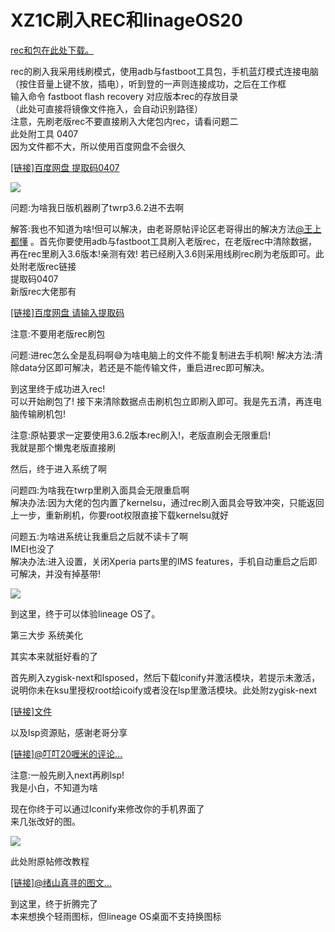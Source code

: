 # XZ1C刷入REC和linageOS20  


[rec和包在此处下载。](https://www.coolapk.com/feed/39860835?shareKey=YzNkZDEwMzRkY2E2NjU4YmQ4N2M~&shareUid=2386998&shareFrom=com.coolapk.market_13.4.1)

rec的刷入我采用线刷模式，使用adb与fastboot工具包，手机蓝灯模式连接电脑（按住音量上键不放，插电），听到登的一声则连接成功，之后在工作框  
输入命令 fastboot flash recovery 对应版本rec的存放目录  
（此处可直接将镜像文件拖入，会自动识别路径）  
注意，先刷老版rec不要直接刷入大佬包内rec，请看问题二  
此处附工具 0407  
因为文件都不大，所以使用百度网盘不会很久

[[链接]百度网盘 提取码0407](https://pan.baidu.com/s/1aOanbjEqI_K6W9zVe41Tyg)

![](https://p3-juejin.byteimg.com/tos-cn-i-k3u1fbpfcp/f91397fa00be46cba48ccc73085d10fb~tplv-k3u1fbpfcp-jj-mark:0:0:0:0:q75.image#?w=720&h=404&s=19009&e=jpg&b=070707)

  
问题:为啥我日版机器刷了twrp3.6.2进不去啊  
  
解答:我也不知道为啥!但可以解决，由老哥原帖评论区老哥得出的解决方法[@王上都懂](https://www.coolapk.com/u/%E7%8E%8B%E4%B8%8A%E9%83%BD%E6%87%82) 。首先你要使用adb与fastboot工具刷入老版rec，在老版rec中清除数据，再在rec里刷入3.6版本!亲测有效!
若已经刷入3.6则采用线刷rec刷为老版即可。此处附老版rec链接   
 提取码0407  
 新版rec大佬那有

[[链接]百度网盘 请输入提取码](https://pan.baidu.com/s/1LMXavWFz0pRVWm9nkUMZeQ)

注意:不要用老版rec刷包  
  
问题:进rec怎么全是乱码啊😅为啥电脑上的文件不能复制进去手机啊! 
解决方法:清除data分区即可解决，若还是不能传输文件，重启进rec即可解决。  
  
到这里终于成功进入rec!  
可以开始刷包了!
接下来清除数据点击刷机包立即刷入即可。我是先五清，再连电脑传输刷机包!
  
注意:原帖要求一定要使用3.6.2版本rec刷入!，老版直刷会无限重启!  
我就是那个懒鬼老版直接刷   
  
然后，终于进入系统了啊  
  
问题四:为啥我在twrp里刷入面具会无限重启啊  
解决办法:因为大佬的包内置了kernelsu，通过rec刷入面具会导致冲突，只能返回上一步，重新刷机，你要root权限直接下载kernelsu就好
  
问题五:为啥进系统让我重启之后就不读卡了啊  
IMEI也没了  
解决办法:进入设置，关闭Xperia parts里的IMS features，手机自动重启之后即可解决，并没有掉基带!  

![](https://p3-juejin.byteimg.com/tos-cn-i-k3u1fbpfcp/07f2713ef43d452b8568137dd30a58a3~tplv-k3u1fbpfcp-jj-mark:0:0:0:0:q75.image#?w=720&h=960&s=86435&e=jpg&b=adb8c2)

到这里，终于可以体验lineage OS了。  
  
第三大步 系统美化  

其实本来就挺好看的了  
  
首先刷入zygisk-next和lsposed，然后下载lconify并激活模块，若提示未激活，说明你未在ksu里授权root给icoify或者没在lsp里激活模块。此处附zygisk-next

[[链接]文件](https://mypans.lanzoue.com/i4vE51csrw5g)

以及lsp资源贴，感谢老哥分享  

[[链接]@叮叮20喱米的评论...](https://www.coolapk.com/feed/33759485?shareKey=MTNjZDE0OWIwMjlmNjU4YmU0OWE~&shareFrom=com.coolapk.market_13.1.1)

注意:一般先刷入next再刷lsp!  
我是小白，不知道为啥  
  
现在你终于可以通过lconify来修改你的手机界面了  
来几张改好的图。

![](https://p3-juejin.byteimg.com/tos-cn-i-k3u1fbpfcp/57d80211601a46eea78641f18d75124c~tplv-k3u1fbpfcp-jj-mark:0:0:0:0:q75.image#?w=720&h=1517&s=96554&e=jpg&b=b8bfcc)

此处附原帖修改教程

[[链接]@绪山真寻的图文...](https://www.coolapk.com/feed/51793162?shareKey=MTJmNzlkYjNkODc5NjU4YmU2Yzg~&shareUid=2386998&shareFrom=com.coolapk.market_13.4.1)

到这里，终于折腾完了  
本来想换个轻雨图标，但lineage OS桌面不支持换图标